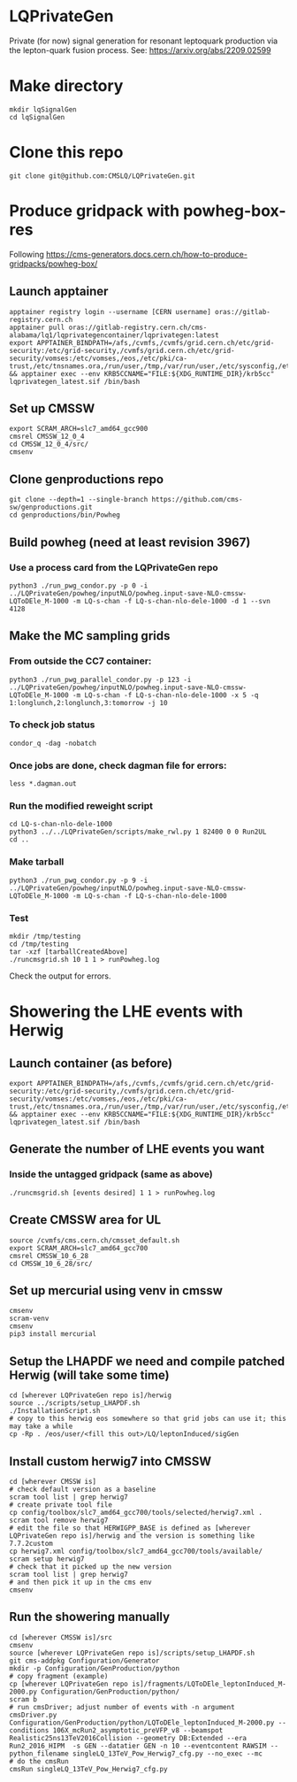 # LQPrivateGen
Private (for now) signal generation for resonant leptoquark production via the lepton-quark fusion process.
See: https://arxiv.org/abs/2209.02599

# Make directory
```
mkdir lqSignalGen
cd lqSignalGen
```

# Clone this repo
```
git clone git@github.com:CMSLQ/LQPrivateGen.git
```

# Produce gridpack with powheg-box-res
Following https://cms-generators.docs.cern.ch/how-to-produce-gridpacks/powheg-box/

## Launch apptainer
```
apptainer registry login --username [CERN username] oras://gitlab-registry.cern.ch
apptainer pull oras://gitlab-registry.cern.ch/cms-alabama/lq1/lqprivategencontainer/lqprivategen:latest
export APPTAINER_BINDPATH=/afs,/cvmfs,/cvmfs/grid.cern.ch/etc/grid-security:/etc/grid-security,/cvmfs/grid.cern.ch/etc/grid-security/vomses:/etc/vomses,/eos,/etc/pki/ca-trust,/etc/tnsnames.ora,/run/user,/tmp,/var/run/user,/etc/sysconfig,/etc:/orig/etc && apptainer exec --env KRB5CCNAME="FILE:${XDG_RUNTIME_DIR}/krb5cc" lqprivategen_latest.sif /bin/bash
```

## Set up CMSSW
```
export SCRAM_ARCH=slc7_amd64_gcc900
cmsrel CMSSW_12_0_4
cd CMSSW_12_0_4/src/
cmsenv
```

## Clone genproductions repo
```
git clone --depth=1 --single-branch https://github.com/cms-sw/genproductions.git
cd genproductions/bin/Powheg  
```

## Build powheg (need at least revision 3967)
### Use a process card from the LQPrivateGen repo
```
python3 ./run_pwg_condor.py -p 0 -i ../LQPrivateGen/powheg/inputNLO/powheg.input-save-NLO-cmssw-LQToDEle_M-1000 -m LQ-s-chan -f LQ-s-chan-nlo-dele-1000 -d 1 --svn 4128
```

## Make the MC sampling grids
### From outside the CC7 container:
```
python3 ./run_pwg_parallel_condor.py -p 123 -i ../LQPrivateGen/powheg/inputNLO/powheg.input-save-NLO-cmssw-LQToDEle_M-1000 -m LQ-s-chan -f LQ-s-chan-nlo-dele-1000 -x 5 -q 1:longlunch,2:longlunch,3:tomorrow -j 10
```

### To check job status
```
condor_q -dag -nobatch
```

### Once jobs are done, check dagman file for errors:
```
less *.dagman.out
```

### Run the modified reweight script
```
cd LQ-s-chan-nlo-dele-1000
python3 ../../LQPrivateGen/scripts/make_rwl.py 1 82400 0 0 Run2UL
cd ..
```

### Make tarball
```
python3 ./run_pwg_condor.py -p 9 -i ../LQPrivateGen/powheg/inputNLO/powheg.input-save-NLO-cmssw-LQToDEle_M-1000 -m LQ-s-chan -f LQ-s-chan-nlo-dele-1000
```

### Test
```
mkdir /tmp/testing
cd /tmp/testing
tar -xzf [tarballCreatedAbove]
./runcmsgrid.sh 10 1 1 > runPowheg.log
```
Check the output for errors.


# Showering the LHE events with Herwig
## Launch container (as before)
```
export APPTAINER_BINDPATH=/afs,/cvmfs,/cvmfs/grid.cern.ch/etc/grid-security:/etc/grid-security,/cvmfs/grid.cern.ch/etc/grid-security/vomses:/etc/vomses,/eos,/etc/pki/ca-trust,/etc/tnsnames.ora,/run/user,/tmp,/var/run/user,/etc/sysconfig,/etc:/orig/etc && apptainer exec --env KRB5CCNAME="FILE:${XDG_RUNTIME_DIR}/krb5cc" lqprivategen_latest.sif /bin/bash
```

## Generate the number of LHE events you want
### Inside the untagged gridpack (same as above)
```
./runcmsgrid.sh [events desired] 1 1 > runPowheg.log
```

## Create CMSSW area for UL
```
source /cvmfs/cms.cern.ch/cmsset_default.sh
export SCRAM_ARCH=slc7_amd64_gcc700
cmsrel CMSSW_10_6_28
cd CMSSW_10_6_28/src/
```

## Set up mercurial using venv in cmssw
```
cmsenv
scram-venv
cmsenv
pip3 install mercurial
```

## Setup the LHAPDF we need and compile patched Herwig (will take some time)
```
cd [wherever LQPrivateGen repo is]/herwig
source ../scripts/setup_LHAPDF.sh
./InstallationScript.sh
# copy to this herwig eos somewhere so that grid jobs can use it; this may take a while
cp -Rp . /eos/user/<fill this out>/LQ/leptonInduced/sigGen
```

## Install custom herwig7 into CMSSW
```
cd [wherever CMSSW is]
# check default version as a baseline
scram tool list | grep herwig7
# create private tool file
cp config/toolbox/slc7_amd64_gcc700/tools/selected/herwig7.xml .
scram tool remove herwig7
# edit the file so that HERWIGPP_BASE is defined as [wherever LQPrivateGen repo is]/herwig and the version is something like 7.7.2custom
cp herwig7.xml config/toolbox/slc7_amd64_gcc700/tools/available/
scram setup herwig7
# check that it picked up the new version
scram tool list | grep herwig7
# and then pick it up in the cms env
cmsenv
```

## Run the showering manually
```
cd [wherever CMSSW is]/src
cmsenv
source [wherever LQPrivateGen repo is]/scripts/setup_LHAPDF.sh
git cms-addpkg Configuration/Generator
mkdir -p Configuration/GenProduction/python
# copy fragment (example)
cp [wherever LQPrivateGen repo is]/fragments/LQToDEle_leptonInduced_M-2000.py Configuration/GenProduction/python/
scram b
# run cmsDriver; adjust number of events with -n argument
cmsDriver.py Configuration/GenProduction/python/LQToDEle_leptonInduced_M-2000.py --conditions 106X_mcRun2_asymptotic_preVFP_v8 --beamspot Realistic25ns13TeV2016Collision --geometry DB:Extended --era Run2_2016_HIPM  -s GEN --datatier GEN -n 10 --eventcontent RAWSIM --python_filename singleLQ_13TeV_Pow_Herwig7_cfg.py --no_exec --mc
# do the cmsRun
cmsRun singleLQ_13TeV_Pow_Herwig7_cfg.py
```

